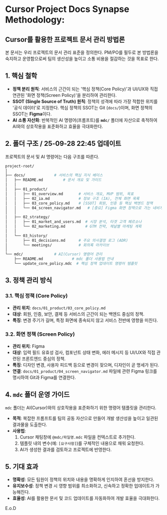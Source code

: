 # Cursor Project Docs Synapse Methodology:
## Cursor를 활용한 프로젝트 문서 관리 방법론

본 문서는 우리 프로젝트의 문서 관리 표준을 정의한다.
PM/PO를 필두로 본 방법론을 숙지하고 운영함으로써 팀의 생산성을 높이고 소통 비용을 절감하는 것을 목표로 한다.

## 1. 핵심 철학

  - **정책 분리 원칙**: 서비스의 근간이 되는 '핵심 정책(Core Policy)'과 UI/UX와 직접 연관된 '화면 정책(Screen Policy)'을 분리하여 관리한다.
  - **SSOT (Single Source of Truth) 원칙**: 정책의 성격에 따라 가장 적합한 위치를 '공식 데이터'로 지정한다. 핵심 정책의 SSOT는 Git (`docs/`)이며, 화면 정책의 SSOT는 **Figma**이다.
  - **AI 소통 자산화**: 반복적인 AI 명령어(프롬프트)를 **`mdc/`** 폴더에 자산으로 축적하여 AI와의 상호작용을 표준화하고 효율을 극대화한다.

## 2. 폴더 구조 / 25-09-28 22:45 업데이트

프로젝트의 문서 및 AI 명령어는 다음 구조를 따른다.

```sh
project-root/
│
├── docs/             # 서비스의 핵심 지식 베이스
│   ├── README.md         # 문서 개요 및 가이드
│   │
│   ├── 01_product/
│   │   ├── 01_overview.md       # 서비스 개요, MVP 범위, 목표
│   │   ├── 02_ia.md             # 정보 구조 (IA), 전체 화면 목록
│   │   ├── 03_core_policy.md    # [SSOT] 회원, 인증 등 핵심 백엔드 정책
│   │   └── 04_screen_navigator.md   # [중요] Figma 화면 정책으로 가는 네비게이터
│   │
│   ├── 02_strategy/
│   │   ├── 01_market_and_users.md  # 시장 분석, 타겟 고객 페르소나
│   │   └── 02_marketing.md         # GTM 전략, 채널별 마케팅 계획
│   │
│   └── 03_history/
│       ├── 01_decisions.md      # 주요 의사결정 로그 (ADR)
│       └── meetings/            # 회의록 아카이브
│
└── mdc/              # AI(Cursor) 명령어 관리
    ├── README.md             # mdc 폴더 사용법 안내
    └── update_core_policy.mdc  # 핵심 정책 업데이트 명령어 템플릿
```

## 3. 정책 관리 방식

### 3.1. 핵심 정책 (Core Policy)

  - **관리 위치**: `docs/01_product/03_core_policy.md`
  - **대상**: 회원, 인증, 보안, 결제 등 서비스의 근간이 되는 백엔드 중심의 정책.
  - **특징**: 변경 주기가 길며, 특정 화면에 종속되지 않고 서비스 전반에 영향을 미친다.

### 3.2. 화면 정책 (Screen Policy)

  - **관리 위치**: Figma
  - **대상**: 입력 필드 유효성 검사, 컴포넌트 상태 변화, 에러 메시지 등 UI/UX와 직접 관련된 프론트엔드 중심의 정책.
  - **특징**: 디자인 변경, 사용자 피드백 등으로 변경이 잦으며, 디자인이 곧 명세가 된다.
  - **연결**: `docs/01_product/04_screen_navigator.md` 파일에 관련 Figma 링크를 명시하여 Git과 Figma를 연결한다.

## 4. `mdc` 폴더 운영 가이드

`mdc` 폴더는 AI(Cursor)와의 상호작용을 표준화하기 위한 명령어 템플릿을 관리한다.

  - **목적**: 복잡한 프롬프트를 팀의 공동 자산으로 만들어 개발 생산성을 높이고 일관된 결과물을 도출한다.
  - **사용법**:
    1.  Cursor 채팅창에 `@mdc/파일명.mdc` 파일을 컨텍스트로 추가한다.
    2.  템플릿 내의 변수(예: `[요구사항]`)를 구체적인 내용으로 채워 요청한다.
    3.  AI가 생성한 결과를 검토하고 프로젝트에 반영한다.

## 5. 기대 효과

  - **명확성**: 모든 팀원이 정책의 위치와 내용을 명확하게 인지하여 혼선을 방지한다.
  - **유지보수성**: 정책 변경 시 영향 범위를 최소화하고, 신속하고 정확한 업데이트가 가능해진다.
  - **효율성**: AI를 활용한 문서 및 코드 업데이트를 자동화하여 개발 효율을 극대화한다.

E.o.D
